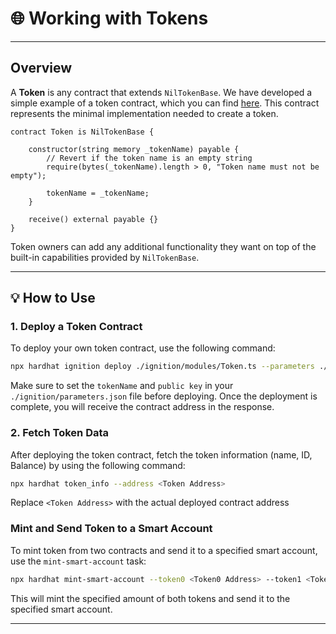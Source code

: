 
# 🌐 Working with Tokens

---

## Overview

A **Token** is any contract that extends `NilTokenBase`. We have developed a simple example of a token contract, which you can find [here](https://github.com/NilFoundation/uniswap-v2-nil/blob/main/contracts/Token.sol). This contract represents the minimal implementation needed to create a token.

```solidity
contract Token is NilTokenBase {

    constructor(string memory _tokenName) payable {
        // Revert if the token name is an empty string
        require(bytes(_tokenName).length > 0, "Token name must not be empty");

        tokenName = _tokenName;
    }

    receive() external payable {}
}
```

Token owners can add any additional functionality they want on top of the built-in capabilities provided by `NilTokenBase`.

---

## 💡 How to Use

### 1. Deploy a Token Contract

To deploy your own token contract, use the following command:

```bash
npx hardhat ignition deploy ./ignition/modules/Token.ts --parameters ./ignition/parameters.json
```

Make sure to set the `tokenName` and `public key` in your `./ignition/parameters.json` file before deploying. Once the deployment is complete, you will receive the contract address in the response.

### 2. Fetch Token Data

After deploying the token contract, fetch the token information (name, ID, Balance) by using the following command:

```bash
npx hardhat token_info --address <Token Address>
```

Replace `<Token Address>` with the actual deployed contract address

### Mint and Send Token to a Smart Account

To mint token from two contracts and send it to a specified smart account, use the `mint-smart-account` task:

```bash
npx hardhat mint-smart-account --token0 <Token0 Address> --token1 <Token1 Address> --smart-account <Smart Account Address> --amount <Amount>
```

This will mint the specified amount of both tokens and send it to the specified smart account.

---
